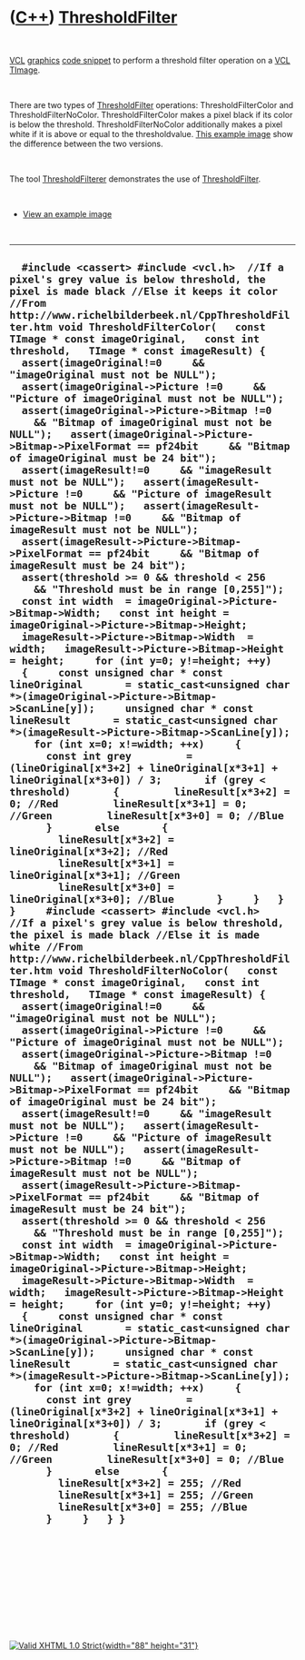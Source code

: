 



 

 

 

 

 

([C++](Cpp.htm)) [ThresholdFilter](CppThresholdFilter.htm)
==========================================================

 

[VCL](CppVcl.htm) [graphics](CppGraphics.htm) [code
snippet](CppCodeSnippets.htm) to perform a threshold filter operation on
a [VCL](CppVcl.htm) [TImage](CppTImage.htm).

 

There are two types of [ThresholdFilter](CppThresholdFilter.htm)
operations: ThresholdFilterColor and ThresholdFilterNoColor.
ThresholdFilterColor makes a pixel black if its color is below the
threshold. ThresholdFilterNoColor additionally makes a pixel white if it
is above or equal to the thresholdvalue. [This example
image](CppThresholdFilter.PNG) show the difference between the two
versions.

 

The tool [ThresholdFilterer](ToolThresholdFilterer.htm) demonstrates the
use of [ThresholdFilter](CppThresholdFilter.htm).

 

-   [View an example image](CppThresholdFilter.PNG)

 

  ---------------------------------------------------------------------------------------------------------------------------------------------------------------------------------------------------------------------------------------------------------------------------------------------------------------------------------------------------------------------------------------------------------------------------------------------------------------------------------------------------------------------------------------------------------------------------------------------------------------------------------------------------------------------------------------------------------------------------------------------------------------------------------------------------------------------------------------------------------------------------------------------------------------------------------------------------------------------------------------------------------------------------------------------------------------------------------------------------------------------------------------------------------------------------------------------------------------------------------------------------------------------------------------------------------------------------------------------------------------------------------------------------------------------------------------------------------------------------------------------------------------------------------------------------------------------------------------------------------------------------------------------------------------------------------------------------------------------------------------------------------------------------------------------------------------------------------------------------------------------------------------------------------------------------------------------------------------------------------------------------------------------------------------------------------------------------------------------------------------------------------------------------------------------------------------------------------------------------------------------------------------------------------------------------------------------------------------------------------------------------------------------------------------------------------------------------------------------------------------------------------------------------------------------------------------------------------------------------------------------------------------------------------------------------------------------------------------------------------------------------------------------------------------------------------------------------------------------------------------------------------------------------------------------------------------------------------------------------------------------------------------------------------------------------------------------------------------------------------------------------------------------------------------------------------------------------------------------------------------------------------------------------------------------------------------------------------------------------------------------------------------------------------------------------------------------------------------------------------------------------------------------------------------------------------------------------------------------------------------------------------------------------------------------------------------------------------------------------------------------------------------------------------------------------------------------------------------------------------------------------------------------------------------------------------------------------------------------------------------------------------------------------------------------------------------------------------------------------------------------------------------------------------------------------------------------------------------------------------------------------------------------------------------------------------------------------------------------------------------------------------------------
  `  #include <cassert> #include <vcl.h>  //If a pixel's grey value is below threshold, the pixel is made black //Else it keeps it color //From http://www.richelbilderbeek.nl/CppThresholdFilter.htm void ThresholdFilterColor(   const TImage * const imageOriginal,   const int threshold,   TImage * const imageResult) {   assert(imageOriginal!=0     && "imageOriginal must not be NULL");   assert(imageOriginal->Picture !=0     && "Picture of imageOriginal must not be NULL");   assert(imageOriginal->Picture->Bitmap !=0     && "Bitmap of imageOriginal must not be NULL");   assert(imageOriginal->Picture->Bitmap->PixelFormat == pf24bit     && "Bitmap of imageOriginal must be 24 bit");   assert(imageResult!=0     && "imageResult must not be NULL");   assert(imageResult->Picture !=0     && "Picture of imageResult must not be NULL");   assert(imageResult->Picture->Bitmap !=0     && "Bitmap of imageResult must not be NULL");   assert(imageResult->Picture->Bitmap->PixelFormat == pf24bit     && "Bitmap of imageResult must be 24 bit");   assert(threshold >= 0 && threshold < 256     && "Threshold must be in range [0,255]");    const int width  = imageOriginal->Picture->Bitmap->Width;   const int height = imageOriginal->Picture->Bitmap->Height;   imageResult->Picture->Bitmap->Width  = width;   imageResult->Picture->Bitmap->Height = height;     for (int y=0; y!=height; ++y)   {     const unsigned char * const lineOriginal       = static_cast<unsigned char *>(imageOriginal->Picture->Bitmap->ScanLine[y]);     unsigned char * const lineResult       = static_cast<unsigned char *>(imageResult->Picture->Bitmap->ScanLine[y]);     for (int x=0; x!=width; ++x)     {       const int grey         = (lineOriginal[x*3+2] + lineOriginal[x*3+1] + lineOriginal[x*3+0]) / 3;       if (grey < threshold)       {         lineResult[x*3+2] = 0; //Red         lineResult[x*3+1] = 0; //Green         lineResult[x*3+0] = 0; //Blue       }       else       {         lineResult[x*3+2] = lineOriginal[x*3+2]; //Red         lineResult[x*3+1] = lineOriginal[x*3+1]; //Green         lineResult[x*3+0] = lineOriginal[x*3+0]; //Blue       }     }   } }     #include <cassert> #include <vcl.h>   //If a pixel's grey value is below threshold, the pixel is made black //Else it is made white //From http://www.richelbilderbeek.nl/CppThresholdFilter.htm void ThresholdFilterNoColor(   const TImage * const imageOriginal,   const int threshold,   TImage * const imageResult) {   assert(imageOriginal!=0     && "imageOriginal must not be NULL");   assert(imageOriginal->Picture !=0     && "Picture of imageOriginal must not be NULL");   assert(imageOriginal->Picture->Bitmap !=0     && "Bitmap of imageOriginal must not be NULL");   assert(imageOriginal->Picture->Bitmap->PixelFormat == pf24bit     && "Bitmap of imageOriginal must be 24 bit");   assert(imageResult!=0     && "imageResult must not be NULL");   assert(imageResult->Picture !=0     && "Picture of imageResult must not be NULL");   assert(imageResult->Picture->Bitmap !=0     && "Bitmap of imageResult must not be NULL");   assert(imageResult->Picture->Bitmap->PixelFormat == pf24bit     && "Bitmap of imageResult must be 24 bit");   assert(threshold >= 0 && threshold < 256     && "Threshold must be in range [0,255]");    const int width  = imageOriginal->Picture->Bitmap->Width;   const int height = imageOriginal->Picture->Bitmap->Height;   imageResult->Picture->Bitmap->Width  = width;   imageResult->Picture->Bitmap->Height = height;     for (int y=0; y!=height; ++y)   {     const unsigned char * const lineOriginal       = static_cast<unsigned char *>(imageOriginal->Picture->Bitmap->ScanLine[y]);     unsigned char * const lineResult       = static_cast<unsigned char *>(imageResult->Picture->Bitmap->ScanLine[y]);     for (int x=0; x!=width; ++x)     {       const int grey         = (lineOriginal[x*3+2] + lineOriginal[x*3+1] + lineOriginal[x*3+0]) / 3;       if (grey < threshold)       {         lineResult[x*3+2] = 0; //Red         lineResult[x*3+1] = 0; //Green         lineResult[x*3+0] = 0; //Blue       }       else       {         lineResult[x*3+2] = 255; //Red         lineResult[x*3+1] = 255; //Green         lineResult[x*3+0] = 255; //Blue       }     }   } }`
  ---------------------------------------------------------------------------------------------------------------------------------------------------------------------------------------------------------------------------------------------------------------------------------------------------------------------------------------------------------------------------------------------------------------------------------------------------------------------------------------------------------------------------------------------------------------------------------------------------------------------------------------------------------------------------------------------------------------------------------------------------------------------------------------------------------------------------------------------------------------------------------------------------------------------------------------------------------------------------------------------------------------------------------------------------------------------------------------------------------------------------------------------------------------------------------------------------------------------------------------------------------------------------------------------------------------------------------------------------------------------------------------------------------------------------------------------------------------------------------------------------------------------------------------------------------------------------------------------------------------------------------------------------------------------------------------------------------------------------------------------------------------------------------------------------------------------------------------------------------------------------------------------------------------------------------------------------------------------------------------------------------------------------------------------------------------------------------------------------------------------------------------------------------------------------------------------------------------------------------------------------------------------------------------------------------------------------------------------------------------------------------------------------------------------------------------------------------------------------------------------------------------------------------------------------------------------------------------------------------------------------------------------------------------------------------------------------------------------------------------------------------------------------------------------------------------------------------------------------------------------------------------------------------------------------------------------------------------------------------------------------------------------------------------------------------------------------------------------------------------------------------------------------------------------------------------------------------------------------------------------------------------------------------------------------------------------------------------------------------------------------------------------------------------------------------------------------------------------------------------------------------------------------------------------------------------------------------------------------------------------------------------------------------------------------------------------------------------------------------------------------------------------------------------------------------------------------------------------------------------------------------------------------------------------------------------------------------------------------------------------------------------------------------------------------------------------------------------------------------------------------------------------------------------------------------------------------------------------------------------------------------------------------------------------------------------------------------------------------------------------------------------------

 

 

 

 

 





 

[![Valid XHTML 1.0 Strict](valid-xhtml10.png){width="88"
height="31"}](http://validator.w3.org/check?uri=referer)
